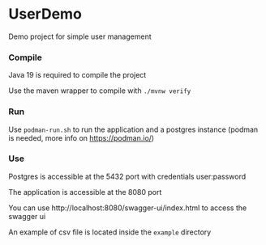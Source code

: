 # UserDemo
Demo project for simple user management

### Compile
Java 19 is required to compile the project

Use the maven wrapper to compile with `./mvnw verify`

### Run
Use `podman-run.sh` to run the application and a postgres instance (podman is needed, more info on https://podman.io/)

### Use
Postgres is accessible at the 5432 port with credentials user:password

The application is accessible at the 8080 port

You can use http://localhost:8080/swagger-ui/index.html to access the swagger ui

An example of csv file is located inside the `example` directory
